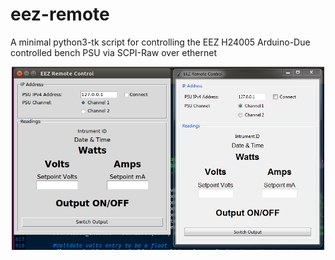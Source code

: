 # eez-remote
A minimal python3-tk script for controlling the EEZ H24005 Arduino-Due controlled bench PSU via SCPI-Raw over ethernet

<p align="center">
  <img src="./eez-remote.png" alt="[Screenshot here]" width="500"/>
</p>
